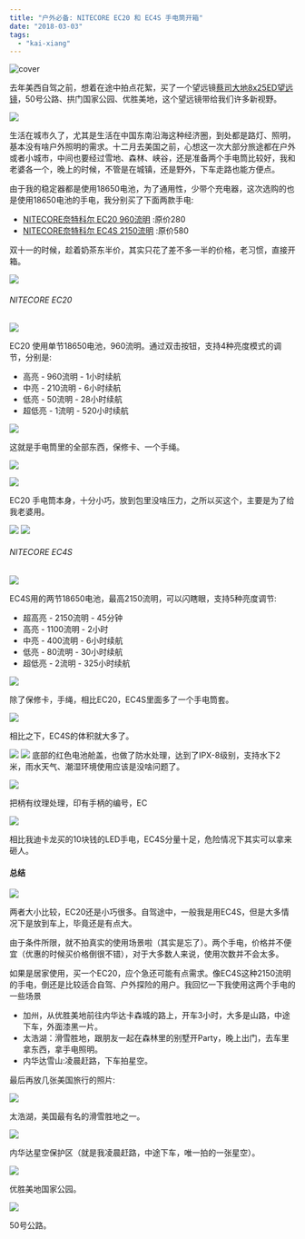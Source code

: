 ```yaml
---
title: "户外必备: NITECORE EC20 和 EC4S 手电筒开箱"
date: "2018-03-03"
tags: 
  - "kai-xiang"
---
```


![cover](https://static.is26.com/blog/2018/03/nitecore/EC20-10.JPG)

去年美西自驾之前，想着在途中拍点花絮，买了一个望远镜[蔡司大地8x25ED望远镜](https://luolei.org/zeiss-terra-8x25-binocular/)，50号公路、拱门国家公园、优胜美地，这个望远镜带给我们许多新视野。

![](https://static.is26.com/blog/2018/03/nitecore/map.JPG)

生活在城市久了，尤其是生活在中国东南沿海这种经济圈，到处都是路灯、照明，基本没有啥户外照明的需求。十二月去美国之前，心想这一次大部分旅途都在户外或者小城市，中间也要经过雪地、森林、峡谷，还是准备两个手电筒比较好，我和老婆各一个，晚上的时候，不管是在城镇，还是野外，下车走路也能方便点。

由于我的稳定器都是使用18650电池，为了通用性，少带个充电器，这次选购的也是使用18650电池的手电，我分别买了下面两款手电:

- [NITECORE奈特科尔 EC20 960流明](https://zuoluo.tv/nitecore-ec20) :原价280
- [NITECORE奈特科尔 EC4S 2150流明](https://zuoluo.tv/nitecore-ec4s) :原价580

双十一的时候，趁着奶茶东半价，其实只花了差不多一半的价格，老习惯，直接开箱。

![](https://static.is26.com/blog/2018/03/nitecore/EC20-9.JPG)

###### NITECORE EC20

![](https://static.is26.com/blog/2018/03/nitecore/EC20-1.JPG)

EC20 使用单节18650电池，960流明。通过双击按钮，支持4种亮度模式的调节，分别是:

- 高亮 - 960流明 - 1小时续航
- 中亮 - 210流明 - 6小时续航
- 低亮 - 50流明 - 28小时续航
- 超低亮 - 1流明 - 520小时续航

![](https://static.is26.com/blog/2018/03/nitecore/EC20-3.JPG)

这就是手电筒里的全部东西，保修卡、一个手绳。

![](https://static.is26.com/blog/2018/03/nitecore/EC20-5.JPG)

![](https://static.is26.com/blog/2018/03/nitecore/EC20-6.JPG)

EC20 手电筒本身，十分小巧，放到包里没啥压力，之所以买这个，主要是为了给我老婆用。

![](https://static.is26.com/blog/2018/03/nitecore/EC20-7.JPG) ![](https://static.is26.com/blog/2018/03/nitecore/EC20-8.JPG)

###### NITECORE EC4S

![](https://static.is26.com/blog/2018/03/nitecore/EC4S-4.JPG)

EC4S用的两节18650电池，最高2150流明，可以闪瞎眼，支持5种亮度调节:

- 超高亮 - 2150流明 - 45分钟
- 高亮 - 1100流明 - 2小时
- 中亮 - 400流明 - 6小时续航
- 低亮 - 80流明 - 30小时续航
- 超低亮 - 2流明 - 325小时续航

![](https://static.is26.com/blog/2018/03/nitecore/EC4S-5.JPG)

除了保修卡，手绳，相比EC20，EC4S里面多了一个手电筒套。

![](https://static.is26.com/blog/2018/03/nitecore/EC4S-7.JPG)

相比之下，EC4S的体积就大多了。

![](https://static.is26.com/blog/2018/03/nitecore/EC20-15.JPG) ![](https://static.is26.com/blog/2018/03/nitecore/EC4S-11.JPG) 底部的红色电池舱盖，也做了防水处理，达到了IPX-8级别，支持水下2米，雨水天气、潮湿环境使用应该是没啥问题了。

![](https://static.is26.com/blog/2018/03/nitecore/EC20-16.JPG)

把柄有纹理处理，印有手柄的编号，EC

![](https://static.is26.com/blog/2018/03/nitecore/EC4S-14.JPG)

相比我迪卡龙买的10块钱的LED手电，EC4S分量十足，危险情况下其实可以拿来砸人。

#### 总结

![](https://static.is26.com/blog/2018/03/nitecore/EC20-11.JPG)

两者大小比较，EC20还是小巧很多。自驾途中，一般我是用EC4S，但是大多情况下是放到车上，毕竟还是有点大。

由于条件所限，就不拍真实的使用场景啦（其实是忘了）。两个手电，价格并不便宜（优惠的时候买价格倒很不错），对于大多数人来说，使用次数并不会太多。

如果是居家使用，买一个EC20，应个急还可能有点需求。像EC4S这种2150流明的手电，倒还是比较适合自驾、户外探险的用户。我回忆一下我使用这两个手电的一些场景

- 加州，从优胜美地前往内华达卡森城的路上，开车3小时，大多是山路，中途下车，外面漆黑一片。
- 太浩湖：滑雪胜地，跟朋友一起在森林里的别墅开Party，晚上出门，去车里拿东西，拿手电照明。
- 内华达雪山:凌晨赶路，下车拍星空。

最后再放几张美国旅行的照片:

![](https://static.is26.com/blog/2018/03/usa/usa-44.jpg)

太浩湖，美国最有名的滑雪胜地之一。

![](https://static.is26.com/blog/2018/03/usa/usa-31.jpg)

内华达星空保护区（就是我凌晨赶路，中途下车，唯一拍的一张星空）。

![](https://static.is26.com/blog/2018/03/usa/usa-29.jpg)

优胜美地国家公园。

![](https://static.is26.com/blog/2018/03/usa/usa-25.jpg)

50号公路。
